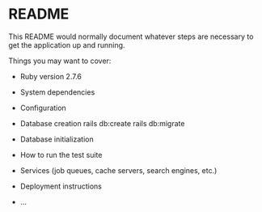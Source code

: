 # README

This README would normally document whatever steps are necessary to get the
application up and running.

Things you may want to cover:

* Ruby version
    2.7.6

* System dependencies

* Configuration

* Database creation
  rails db:create
  rails db:migrate

* Database initialization

* How to run the test suite

* Services (job queues, cache servers, search engines, etc.)

* Deployment instructions

* ...
